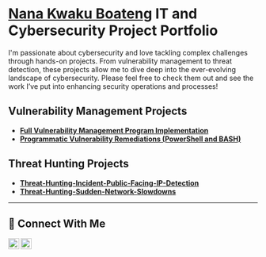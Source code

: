 # <a href="www.linkedin.com/in/nana-kwaku-boateng/">Nana Kwaku Boateng</a> IT and Cybersecurity Project Portfolio 

I'm passionate about cybersecurity and love tackling complex challenges through hands-on projects. From vulnerability management to threat detection, these projects allow me to dive deep into the ever-evolving landscape of cybersecurity. Please feel free to check them out and see the work I’ve put into enhancing security operations and processes!


## Vulnerability Management Projects

- **[Full Vulnerability Management Program Implementation](https://github.com/NanaKwaku51/Vulnerability-Management-Program-1)**
- **[Programmatic Vulnerability Remediations (PowerShell and BASH)](https://github.com/NanaKwaku51/NanaKwaku51/tree/main/STIGS)**

## Threat Hunting Projects
- **[Threat-Hunting-Incident-Public-Facing-IP-Detection](https://github.com/NanaKwaku51/Threat-Hunting-Incident-Public-Facing-IP-Detection)**
- **[Threat-Hunting-Sudden-Network-Slowdowns](https://github.com/NanaKwaku51/Sudden-Network-Slowdowns/tree/main)**

<hr/>

## 🤳 Connect With Me

[<img align="left" alt="___________ | Twitter" width="22px" src="https://cdn.jsdelivr.net/npm/simple-icons@v3/icons/twitter.svg" />][twitter]
[<img align="left" alt="___________ | LinkedIn" width="22px" src="https://cdn.jsdelivr.net/npm/simple-icons@v3/icons/linkedin.svg" />][linkedin]


[twitter]: https://twitter.com/NanaKwakuABoat
[linkedin]: https://linkedin.com/in/nana-kwaku-boateng

<!--
<img width="35" alt="image" src="https://github.com/user-attachments/assets/2f41c7cd-5ea8-4475-b451-a37161b6c3fb"> 
<img width="35" alt="image" src="https://github.com/user-attachments/assets/77649969-9910-4994-8b96-74a116cfb2a8">
-->
